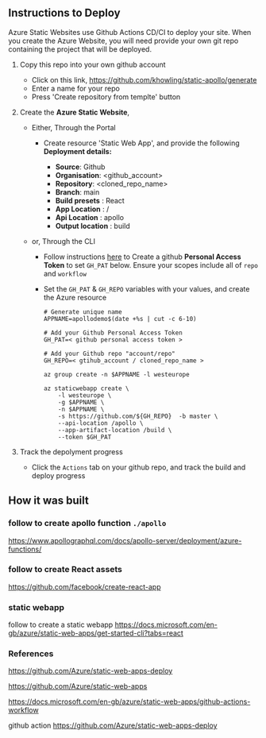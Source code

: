 

## Instructions to Deploy

Azure Static Websites use Github Actions  CD/CI to deploy your site. When you create the Azure Website, you will need provide your own git repo containing the project that will be deployed.

1. Copy this repo into your own github account

    * Click on this link, https://github.com/khowling/static-apollo/generate
    * Enter a name for your repo
    * Press 'Create repository from templte' button
    
2. Create the __Azure Static Website__, 

    * Either, Through the Portal

        * Create resource 'Static Web App', and provide the following __Deployment details:__

            * __Source__: Github
            * __Organisation__: <github_account>
            * __Repository__: <cloned_repo_name>
            * __Branch__: main
            * __Build presets__ : React
            * __App Location__ : /
            * __Api Location__ : apollo
            * __Output location__ : build
        

    * or, Through the CLI

        * Follow instructions [here](https://docs.github.com/en/github/authenticating-to-github/creating-a-personal-access-token) to Create a github __Personal Access Token__ to set `GH_PAT` below.  Ensure your scopes include all of `repo` and `workflow`

        * Set the `GH_PAT` & `GH_REPO` variables with your values, and create the Azure resource

            ```
            # Generate unique name
            APPNAME=apollodemo$(date +%s | cut -c 6-10)

            # Add your Github Personal Access Token
            GH_PAT=< github personal access token >

            # Add your Github repo "account/repo"
            GH_REPO=< gtihub_account / cloned_repo_name >

            az group create -n $APPNAME -l westeurope

            az staticwebapp create \
                -l westeurope \
                -g $APPNAME \
                -n $APPNAME \
                -s https://github.com/${GH_REPO}  -b master \
                --api-location /apollo \
                --app-artifact-location /build \
                --token $GH_PAT
            ```


3. Track the depolyment progress

    * Click the `Actions` tab on your github repo, and track the build and deploy progress


## How it was built

###  follow to create apollo function ```./apollo```

https://www.apollographql.com/docs/apollo-server/deployment/azure-functions/



### follow to create React assets

https://github.com/facebook/create-react-app


### static webapp

follow to create a static webapp
https://docs.microsoft.com/en-gb/azure/static-web-apps/get-started-cli?tabs=react



### References

https://github.com/Azure/static-web-apps-deploy

https://github.com/Azure/static-web-apps


https://docs.microsoft.com/en-gb/azure/static-web-apps/github-actions-workflow


github action
https://github.com/Azure/static-web-apps-deploy

